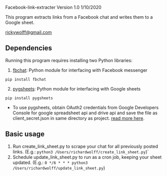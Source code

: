 Facebook-link-extracter Version 1.0 1/10/2020


This program extracts links from a Facebook chat and writes them to a Google sheet. 

rickywolff@gmail.com

## Dependencies

Running this program requires installing two Python libraries: 

1. [fbchat](https://github.com/carpedm20/fbchat): Python module for interfacing with Facebook messenger

`pip install fbchat`

2. [pygsheets](https://github.com/nithinmurali/pygsheets): Python module for interfacing with Google sheets

`pip install pygsheets`

* To use pygsheets, obtain OAuth2 credentials from Google Developers Console for google spreadsheet api and drive api and save the file as client_secret.json in same directory as project. [read more here](https://pygsheets.readthedocs.io/en/latest/authorization.html).

## Basic usage

1. Run create_link_sheet.py to scrape your chat for all previously posted links. (E.g.: `python3 /Users/richardwolff/create_link_sheet.py`)`
2. Schedule update_link_sheet.py to run as a cron job, keeping your sheet updated. (E.g.: `0 */6 * * * python3 /Users/richardwolff/update_link_sheet.py`)
